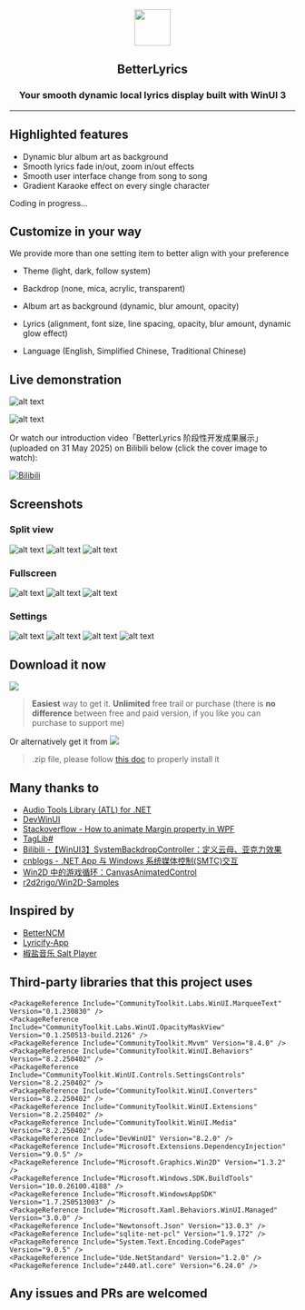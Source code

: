 <div align="center">
  <img src="BetterLyrics.WinUI3/BetterLyrics.WinUI3/Assets/Icon.png" alt="" width="64"/>
</div>

<h2 align="center">
BetterLyrics
</div>

<h3 align="center">
Your smooth dynamic local lyrics display built with WinUI 3
</div>

---

## Highlighted features

- Dynamic blur album art as background
- Smooth lyrics fade in/out, zoom in/out effects
- Smooth user interface change from song to song
- Gradient Karaoke effect on every single character

Coding in progress...

## Customize in your way

We provide more than one setting item to better align with your preference

- Theme (light, dark, follow system)

- Backdrop (none, mica, acrylic, transparent)

- Album art as background (dynamic, blur amount, opacity)

- Lyrics (alignment, font size, line spacing, opacity, blur amount, dynamic glow effect)

- Language (English, Simplified Chinese, Traditional Chinese)

## Live demonstration

![alt text](Screenshots/Beelink-SER-8-Moonlight2025-06-0318-35-35-ezgif.com-video-to-gif-converter.gif)

![alt text](Screenshots/BetterLyrics.WinUI3_igDdnc4rzW.gif)

Or watch our introduction video「BetterLyrics 阶段性开发成果展示」(uploaded on 31 May 2025) on Bilibili below (click the cover image to watch):

[![Bilibili](https://i1.hdslb.com/bfs/archive/75a7a1a3803b617574090a91c59785b6c40d0fe5.jpg@672w_378h_1c.avif)](https://b23.tv/QjKkYmL)

## Screenshots

### Split view

![alt text](Screenshots/Snipaste_2025-06-03_16-46-55.png)
![alt text](Screenshots/Snipaste_2025-06-03_16-47-43.png)
![alt text](Screenshots/Snipaste_2025-06-03_17-51-22.png)

### Fullscreen

![alt text](Screenshots/Snipaste_2025-06-03_17-52-51.png)
![alt text](Screenshots/Snipaste_2025-06-03_17-53-07.png)
![alt text](Screenshots/Snipaste_2025-06-03_18-36-05.png)

### Settings

![alt text](Screenshots/Snipaste_2025-06-03_17-51-52.png)
![alt text](Screenshots/Snipaste_2025-06-03_17-52-00.png)
![alt text](Screenshots/Snipaste_2025-06-03_17-52-05.png)
![alt text](Screenshots/Snipaste_2025-06-03_17-52-11.png)

## Download it now

[![](https://shorturl.at/fzpsa)](https://shorturl.at/JWOuG)

> **Easiest** way to get it. **Unlimited** free trail or purchase (there is **no difference** between free and paid version, if you like you can purchase to support me)

Or alternatively get it from [![](https://shorturl.at/SQu8I)](https://shorturl.at/jXbd7)

> .zip file, please follow [this doc](How2Install/How2Install.md) to properly install it

## Many thanks to

- [Audio Tools Library (ATL) for .NET](https://github.com/Zeugma440/atldotnet)
- [DevWinUI](https://github.com/ghost1372/DevWinUI)
- [Stackoverflow - How to animate Margin property in WPF](https://stackoverflow.com/a/21542882/11048731)
- [TagLib#](https://github.com/mono/taglib-sharp)
- [Bilibili -【WinUI3】SystemBackdropController：定义云母、亚克力效果](https://www.bilibili.com/video/BV1PY4FevEkS)
- [cnblogs - .NET App 与 Windows 系统媒体控制(SMTC)交互](https://www.cnblogs.com/TwilightLemon/p/18279496)
- [Win2D 中的游戏循环：CanvasAnimatedControl](https://www.cnblogs.com/walterlv/p/10236395.html)
- [r2d2rigo/Win2D-Samples](https://github.com/r2d2rigo/Win2D-Samples/blob/master/IrisBlurWin2D/IrisBlurWin2D/MainPage.xaml.cs)

## Inspired by

- [BetterNCM](https://github.com/std-microblock/BetterNCM)
- [Lyricify-App](https://github.com/WXRIW/Lyricify-App)
- [椒盐音乐 Salt Player](https://moriafly.com/program/salt-player)

## Third-party libraries that this project uses

```
<PackageReference Include="CommunityToolkit.Labs.WinUI.MarqueeText" Version="0.1.230830" />
<PackageReference Include="CommunityToolkit.Labs.WinUI.OpacityMaskView" Version="0.1.250513-build.2126" />
<PackageReference Include="CommunityToolkit.Mvvm" Version="8.4.0" />
<PackageReference Include="CommunityToolkit.WinUI.Behaviors" Version="8.2.250402" />
<PackageReference Include="CommunityToolkit.WinUI.Controls.SettingsControls" Version="8.2.250402" />
<PackageReference Include="CommunityToolkit.WinUI.Converters" Version="8.2.250402" />
<PackageReference Include="CommunityToolkit.WinUI.Extensions" Version="8.2.250402" />
<PackageReference Include="CommunityToolkit.WinUI.Media" Version="8.2.250402" />
<PackageReference Include="DevWinUI" Version="8.2.0" />
<PackageReference Include="Microsoft.Extensions.DependencyInjection" Version="9.0.5" />
<PackageReference Include="Microsoft.Graphics.Win2D" Version="1.3.2" />
<PackageReference Include="Microsoft.Windows.SDK.BuildTools" Version="10.0.26100.4188" />
<PackageReference Include="Microsoft.WindowsAppSDK" Version="1.7.250513003" />
<PackageReference Include="Microsoft.Xaml.Behaviors.WinUI.Managed" Version="3.0.0" />
<PackageReference Include="Newtonsoft.Json" Version="13.0.3" />
<PackageReference Include="sqlite-net-pcl" Version="1.9.172" />
<PackageReference Include="System.Text.Encoding.CodePages" Version="9.0.5" />
<PackageReference Include="Ude.NetStandard" Version="1.2.0" />
<PackageReference Include="z440.atl.core" Version="6.24.0" />
```

## Any issues and PRs are welcomed
